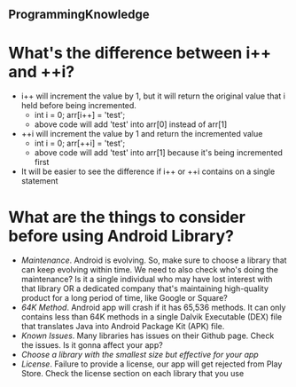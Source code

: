 ## ProgrammingKnowledge

# What's the difference between i++ and ++i?
* i++ will increment the value by 1, but it will return the original value that i held before being incremented.
  * int i = 0; arr[i++] = 'test'; 
  * above code will add 'test' into arr[0] instead of arr[1]
* ++i will increment the value by 1 and return the incremented value
  * int i = 0; arr[++i] = 'test';
  * above code will add 'test' into arr[1] because it's being incremented first
* It will be easier to see the difference if i++ or ++i contains on a single statement

# What are the things to consider before using Android Library?
* *Maintenance*. Android is evolving. So, make sure to choose a library that can keep evolving within time. We need to also check who's doing the maintenance? Is it a single individual who may have lost interest with that library OR a dedicated company that's maintaining high-quality product for a long period of time, like Google or Square?
* *64K Method*. Android app will crash if it has 65,536 methods. It can only contains less than 64K methods in a single Dalvik Executable (DEX) file that translates Java into Android Package Kit (APK) file.
* *Known Issues*. Many libraries has issues on their Github page. Check the issues. Is it gonna affect your app?
* *Choose a library with the smallest size but effective for your app*
* *License*. Failure to provide a license, our app will get rejected from Play Store. Check the license section on each library that you use
